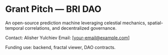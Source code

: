 # Grant Pitch — BRI DAO

An open-source prediction machine leveraging celestial mechanics, spatial-temporal correlations, and decentralized governance.

Contact: Alisher Yulchiev
Email: [your-email@example.com]

Funding use: backend, fractal viewer, DAO contracts.
